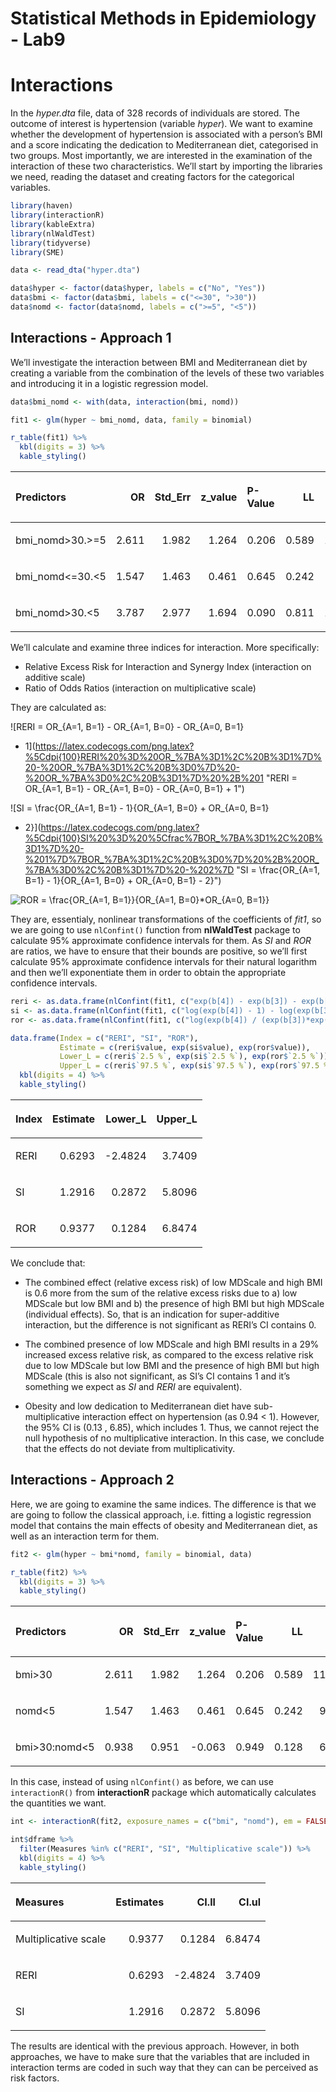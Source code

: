 Statistical Methods in Epidemiology - Lab9
================

# Interactions

In the *hyper.dta* file, data of 328 records of individuals are stored.
The outcome of interest is hypertension (variable *hyper*). We want to
examine whether the development of hypertension is associated with a
person’s BMI and a score indicating the dedication to Mediterranean
diet, categorised in two groups. Most importantly, we are interested in
the examination of the interaction of these two characteristics. We’ll
start by importing the libraries we need, reading the dataset and
creating factors for the categorical variables.

``` r
library(haven)
library(interactionR)
library(kableExtra)
library(nlWaldTest)
library(tidyverse)
library(SME)
```

``` r
data <- read_dta("hyper.dta")

data$hyper <- factor(data$hyper, labels = c("No", "Yes"))
data$bmi <- factor(data$bmi, labels = c("<=30", ">30"))
data$nomd <- factor(data$nomd, labels = c(">=5", "<5"))
```

## Interactions - Approach 1

We’ll investigate the interaction between BMI and Mediterranean diet by
creating a variable from the combination of the levels of these two
variables and introducing it in a logistic regression model.

``` r
data$bmi_nomd <- with(data, interaction(bmi, nomd))

fit1 <- glm(hyper ~ bmi_nomd, data, family = binomial)

r_table(fit1) %>%
  kbl(digits = 3) %>%
  kable_styling()
```

<table class="table" style="margin-left: auto; margin-right: auto;">

<thead>

<tr>

<th style="text-align:left;">

Predictors

</th>

<th style="text-align:right;">

OR

</th>

<th style="text-align:right;">

Std\_Err

</th>

<th style="text-align:right;">

z\_value

</th>

<th style="text-align:left;">

P-Value

</th>

<th style="text-align:right;">

LL

</th>

<th style="text-align:right;">

UL

</th>

</tr>

</thead>

<tbody>

<tr>

<td style="text-align:left;">

bmi\_nomd\>30.\>=5

</td>

<td style="text-align:right;">

2.611

</td>

<td style="text-align:right;">

1.982

</td>

<td style="text-align:right;">

1.264

</td>

<td style="text-align:left;">

0.206

</td>

<td style="text-align:right;">

0.589

</td>

<td style="text-align:right;">

11.565

</td>

</tr>

<tr>

<td style="text-align:left;">

bmi\_nomd\<=30.\<5

</td>

<td style="text-align:right;">

1.547

</td>

<td style="text-align:right;">

1.463

</td>

<td style="text-align:right;">

0.461

</td>

<td style="text-align:left;">

0.645

</td>

<td style="text-align:right;">

0.242

</td>

<td style="text-align:right;">

9.878

</td>

</tr>

<tr>

<td style="text-align:left;">

bmi\_nomd\>30.\<5

</td>

<td style="text-align:right;">

3.787

</td>

<td style="text-align:right;">

2.977

</td>

<td style="text-align:right;">

1.694

</td>

<td style="text-align:left;">

0.090

</td>

<td style="text-align:right;">

0.811

</td>

<td style="text-align:right;">

17.681

</td>

</tr>

</tbody>

</table>

We’ll calculate and examine three indices for interaction. More
specifically:

  - Relative Excess Risk for Interaction and Synergy Index (interaction
    on additive scale)
  - Ratio of Odds Ratios (interaction on multiplicative scale)

They are calculated as:

  
![RERI = OR\_{A=1, B=1} - OR\_{A=1, B=0} - OR\_{A=0, B=1}
+ 1](https://latex.codecogs.com/png.latex?%5Cdpi{100}RERI%20%3D%20OR_%7BA%3D1%2C%20B%3D1%7D%20-%20OR_%7BA%3D1%2C%20B%3D0%7D%20-%20OR_%7BA%3D0%2C%20B%3D1%7D%20%2B%201
"RERI = OR_{A=1, B=1} - OR_{A=1, B=0} - OR_{A=0, B=1} + 1")  
  
![SI = \\frac{OR\_{A=1, B=1} - 1}{OR\_{A=1, B=0} + OR\_{A=0, B=1}
- 2}](https://latex.codecogs.com/png.latex?%5Cdpi{100}SI%20%3D%20%5Cfrac%7BOR_%7BA%3D1%2C%20B%3D1%7D%20-%201%7D%7BOR_%7BA%3D1%2C%20B%3D0%7D%20%2B%20OR_%7BA%3D0%2C%20B%3D1%7D%20-%202%7D
"SI = \\frac{OR_{A=1, B=1} - 1}{OR_{A=1, B=0} + OR_{A=0, B=1} - 2}")  
  
![ROR = \\frac{OR\_{A=1, B=1}}{OR\_{A=1, B=0}\*OR\_{A=0,
B=1}}](https://latex.codecogs.com/png.latex?%5Cdpi{100}ROR%20%3D%20%5Cfrac%7BOR_%7BA%3D1%2C%20B%3D1%7D%7D%7BOR_%7BA%3D1%2C%20B%3D0%7D%2AOR_%7BA%3D0%2C%20B%3D1%7D%7D
"ROR = \\frac{OR_{A=1, B=1}}{OR_{A=1, B=0}*OR_{A=0, B=1}}")  

They are, essentialy, nonlinear transformations of the coefficients of
*fit1*, so we are going to use `nlConfint()` function from
**nlWaldTest** package to calculate 95% approximate confidence intervals
for them. As *SI* and *ROR* are ratios, we have to ensure that their
bounds are positive, so we’ll first calculate 95% approximate confidence
intervals for their natural logarithm and then we’ll exponentiate them
in order to obtain the appropriate confidence intervals.

``` r
reri <- as.data.frame(nlConfint(fit1, c("exp(b[4]) - exp(b[3]) - exp(b[2]) + 1")))
si <- as.data.frame(nlConfint(fit1, c("log(exp(b[4]) - 1) - log(exp(b[3]) + exp(b[2]) - 2)")))
ror <- as.data.frame(nlConfint(fit1, c("log(exp(b[4]) / (exp(b[3])*exp(b[2])))")))

data.frame(Index = c("RERI", "SI", "ROR"),
           Estimate = c(reri$value, exp(si$value), exp(ror$value)),
           Lower_L = c(reri$`2.5 %`, exp(si$`2.5 %`), exp(ror$`2.5 %`)),
           Upper_L = c(reri$`97.5 %`, exp(si$`97.5 %`), exp(ror$`97.5 %`))) %>%
  kbl(digits = 4) %>%
  kable_styling()
```

<table class="table" style="margin-left: auto; margin-right: auto;">

<thead>

<tr>

<th style="text-align:left;">

Index

</th>

<th style="text-align:right;">

Estimate

</th>

<th style="text-align:right;">

Lower\_L

</th>

<th style="text-align:right;">

Upper\_L

</th>

</tr>

</thead>

<tbody>

<tr>

<td style="text-align:left;">

RERI

</td>

<td style="text-align:right;">

0.6293

</td>

<td style="text-align:right;">

\-2.4824

</td>

<td style="text-align:right;">

3.7409

</td>

</tr>

<tr>

<td style="text-align:left;">

SI

</td>

<td style="text-align:right;">

1.2916

</td>

<td style="text-align:right;">

0.2872

</td>

<td style="text-align:right;">

5.8096

</td>

</tr>

<tr>

<td style="text-align:left;">

ROR

</td>

<td style="text-align:right;">

0.9377

</td>

<td style="text-align:right;">

0.1284

</td>

<td style="text-align:right;">

6.8474

</td>

</tr>

</tbody>

</table>

We conclude that:

  - The combined effect (relative excess risk) of low MDScale and high
    BMI is 0.6 more from the sum of the relative excess risks due to a)
    low MDScale but low BMI and b) the presence of high BMI but high
    MDScale (individual effects). So, that is an indication for
    super-additive interaction, but the difference is not significant as
    RERI’s CI contains 0.

  - The combined presence of low MDScale and high BMI results in a 29%
    increased excess relative risk, as compared to the excess relative
    risk due to low MDScale but low BMI and the presence of high BMI but
    high MDScale (this is also not significant, as SI’s CI contains 1
    and it’s something we expect as *SI* and *RERI* are equivalent).

  - Obesity and low dedication to Mediterranean diet have
    sub-multiplicative interaction effect on hypertension (as 0.94 \<
    1). However, the 95% CI is (0.13 , 6.85), which includes 1. Thus, we
    cannot reject the null hypothesis of no multiplicative interaction.
    In this case, we conclude that the effects do not deviate from
    multiplicativity.

## Interactions - Approach 2

Here, we are going to examine the same indices. The difference is that
we are going to follow the classical approach, i.e. fitting a logistic
regression model that contains the main effects of obesity and
Mediterranean diet, as well as an interaction term for them.

``` r
fit2 <- glm(hyper ~ bmi*nomd, family = binomial, data)

r_table(fit2) %>%
  kbl(digits = 3) %>%
  kable_styling()
```

<table class="table" style="margin-left: auto; margin-right: auto;">

<thead>

<tr>

<th style="text-align:left;">

Predictors

</th>

<th style="text-align:right;">

OR

</th>

<th style="text-align:right;">

Std\_Err

</th>

<th style="text-align:right;">

z\_value

</th>

<th style="text-align:left;">

P-Value

</th>

<th style="text-align:right;">

LL

</th>

<th style="text-align:right;">

UL

</th>

</tr>

</thead>

<tbody>

<tr>

<td style="text-align:left;">

bmi\>30

</td>

<td style="text-align:right;">

2.611

</td>

<td style="text-align:right;">

1.982

</td>

<td style="text-align:right;">

1.264

</td>

<td style="text-align:left;">

0.206

</td>

<td style="text-align:right;">

0.589

</td>

<td style="text-align:right;">

11.565

</td>

</tr>

<tr>

<td style="text-align:left;">

nomd\<5

</td>

<td style="text-align:right;">

1.547

</td>

<td style="text-align:right;">

1.463

</td>

<td style="text-align:right;">

0.461

</td>

<td style="text-align:left;">

0.645

</td>

<td style="text-align:right;">

0.242

</td>

<td style="text-align:right;">

9.878

</td>

</tr>

<tr>

<td style="text-align:left;">

bmi\>30:nomd\<5

</td>

<td style="text-align:right;">

0.938

</td>

<td style="text-align:right;">

0.951

</td>

<td style="text-align:right;">

\-0.063

</td>

<td style="text-align:left;">

0.949

</td>

<td style="text-align:right;">

0.128

</td>

<td style="text-align:right;">

6.847

</td>

</tr>

</tbody>

</table>

In this case, instead of using `nlConfint()` as before, we can use
`interactionR()` from **interactionR** package which automatically
calculates the quantities we want.

``` r
int <- interactionR(fit2, exposure_names = c("bmi", "nomd"), em = FALSE)

int$dframe %>%
  filter(Measures %in% c("RERI", "SI", "Multiplicative scale")) %>%
  kbl(digits = 4) %>%
  kable_styling()
```

<table class="table" style="margin-left: auto; margin-right: auto;">

<thead>

<tr>

<th style="text-align:left;">

Measures

</th>

<th style="text-align:right;">

Estimates

</th>

<th style="text-align:right;">

CI.ll

</th>

<th style="text-align:right;">

CI.ul

</th>

</tr>

</thead>

<tbody>

<tr>

<td style="text-align:left;">

Multiplicative scale

</td>

<td style="text-align:right;">

0.9377

</td>

<td style="text-align:right;">

0.1284

</td>

<td style="text-align:right;">

6.8474

</td>

</tr>

<tr>

<td style="text-align:left;">

RERI

</td>

<td style="text-align:right;">

0.6293

</td>

<td style="text-align:right;">

\-2.4824

</td>

<td style="text-align:right;">

3.7409

</td>

</tr>

<tr>

<td style="text-align:left;">

SI

</td>

<td style="text-align:right;">

1.2916

</td>

<td style="text-align:right;">

0.2872

</td>

<td style="text-align:right;">

5.8096

</td>

</tr>

</tbody>

</table>

The results are identical with the previous approach. However, in both
approaches, we have to make sure that the variables that are included in
interaction terms are coded in such way that they can can be perceived
as risk factors.
